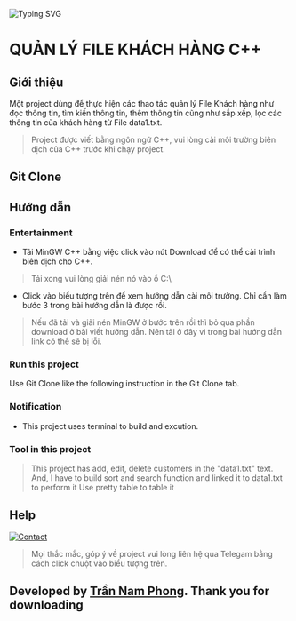 <p
     <a href="https://www.facebook.com/pg.8.rzk/"><img src="https://readme-typing-svg.herokuapp.com?font=Fira+Code&pause=1000&color=8E1A&width=500&lines=THE+PROJECT+IS+CREATED+BY+TRẦN+NAM+PHONG" alt="Typing SVG" />
     </a>
 </p>

# **QUẢN LÝ FILE KHÁCH HÀNG C++**
## **Giới thiệu**
Một project dùng để thực hiện các thao tác quản lý File Khách hàng như đọc thông tin, tìm kiến thông tin, thêm thông tin cũng như sắp xếp, lọc các thông tin của khách hàng từ File data1.txt.
> Project được viết bằng ngôn ngữ C++, vui lòng cài môi trường biên dịch của C++ trước khi chạy project.
## **Git Clone**

## **Hướng dẫn**
### Entertainment
- Tải MinGW C++ bằng việc click vào nút Download để có thể cài trình biên dịch cho C++.
> Tải xong vui lòng giải nén nó vào ổ C:\
- Click vào biểu tượng trên để xem hướng dẫn cài môi trường. Chỉ cần làm bước 3 trong bài hướng dẫn là được rồi.
> Nếu đã tải và giải nén MinGW ở bước trên rồi thì bỏ qua phần download ở bài viết hướng dẫn. Nên tải ở đây vì trong bài hướng dẫn link có thể sẽ bị lỗi.
### Run this project
Use Git Clone like the following instruction in the Git Clone tab.
### Notification
- This project uses terminal to build and excution.
### Tool in this project
>  This project has add, edit, delete customers in the "data1.txt" text.
>  And, I have to build sort and search function and linked it to data1.txt to perform it
>  Use pretty table to table it
## **Help**
[![Contact](https://img.shields.io/badge/Contact-Twitter-blue)](https://twitter.com/z_bayern_gzkt)
> Mọi thắc mắc, góp ý về project vui lòng liên hệ qua Telegam bằng cách click chuột vào biểu tượng trên.
## **Developed by [Trần Nam Phong](https://github.com/Leon28Phongretzka). Thank you for downloading**
